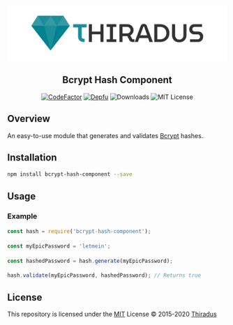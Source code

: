 <div align="center">

[![Thiradus Dark Banner](https://raw.githubusercontent.com/Thiradus/Branding/master/Graphics/Banner/Banner-Dark.png)](https://thiradus.com/)

<h2>Bcrypt Hash Component</h2>

[![CodeFactor](https://www.codefactor.io/repository/github/thiradus/bcrypt-hash-component/badge)](https://www.codefactor.io/repository/github/thiradus/bcrypt-hash-component) [![Depfu](https://badges.depfu.com/badges/369e44080263788a87255d681ab010db/overview.svg)](https://depfu.com/github/Thiradus/Bcrypt-Hash-Component?project_id=11421) ![Downloads](https://img.shields.io/npm/dt/bcrypt-hash-component?style=flat) ![MIT License](https://img.shields.io/github/license/Thiradus/bcrypt-hash-component?style=flat)

</div>

## Overview

An easy-to-use module that generates and validates [Bcrypt](https://github.com/kelektiv/node.bcrypt.js/) hashes.

## Installation

```Bash
npm install bcrypt-hash-component --save
```

## Usage

### Example

```JavaScript
const hash = require('bcrypt-hash-component');

const myEpicPassword = 'letmein';

const hashedPassword = hash.generate(myEpicPassword);

hash.validate(myEpicPassword, hashedPassword); // Returns true

```

## License

This repository is licensed under the [MIT](./LICENSE.md) License &copy; 2015-2020 [Thiradus](https://github.com/Thiradus/)
